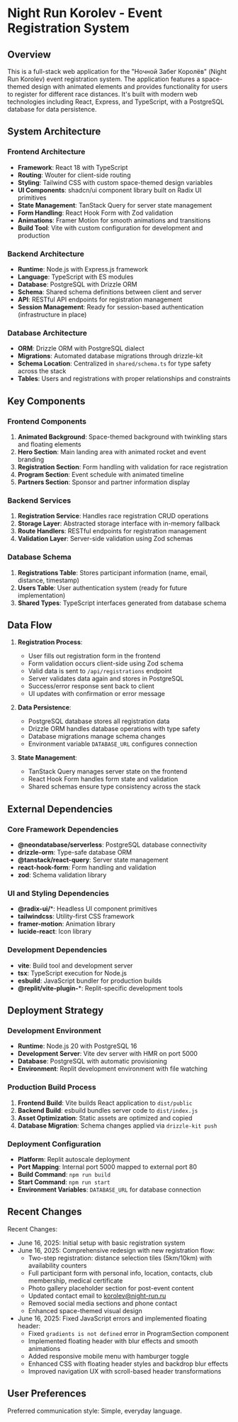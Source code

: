 # Night Run Korolev - Event Registration System

## Overview

This is a full-stack web application for the "Ночной Забег Королёв" (Night Run Korolev) event registration system. The application features a space-themed design with animated elements and provides functionality for users to register for different race distances. It's built with modern web technologies including React, Express, and TypeScript, with a PostgreSQL database for data persistence.

## System Architecture

### Frontend Architecture
- **Framework**: React 18 with TypeScript
- **Routing**: Wouter for client-side routing
- **Styling**: Tailwind CSS with custom space-themed design variables
- **UI Components**: shadcn/ui component library built on Radix UI primitives
- **State Management**: TanStack Query for server state management
- **Form Handling**: React Hook Form with Zod validation
- **Animations**: Framer Motion for smooth animations and transitions
- **Build Tool**: Vite with custom configuration for development and production

### Backend Architecture
- **Runtime**: Node.js with Express.js framework
- **Language**: TypeScript with ES modules
- **Database**: PostgreSQL with Drizzle ORM
- **Schema**: Shared schema definitions between client and server
- **API**: RESTful API endpoints for registration management
- **Session Management**: Ready for session-based authentication (infrastructure in place)

### Database Architecture
- **ORM**: Drizzle ORM with PostgreSQL dialect
- **Migrations**: Automated database migrations through drizzle-kit
- **Schema Location**: Centralized in `shared/schema.ts` for type safety across the stack
- **Tables**: Users and registrations with proper relationships and constraints

## Key Components

### Frontend Components
1. **Animated Background**: Space-themed background with twinkling stars and floating elements
2. **Hero Section**: Main landing area with animated rocket and event branding
3. **Registration Section**: Form handling with validation for race registration
4. **Program Section**: Event schedule with animated timeline
5. **Partners Section**: Sponsor and partner information display

### Backend Services
1. **Registration Service**: Handles race registration CRUD operations
2. **Storage Layer**: Abstracted storage interface with in-memory fallback
3. **Route Handlers**: RESTful endpoints for registration management
4. **Validation Layer**: Server-side validation using Zod schemas

### Database Schema
1. **Registrations Table**: Stores participant information (name, email, distance, timestamp)
2. **Users Table**: User authentication system (ready for future implementation)
3. **Shared Types**: TypeScript interfaces generated from database schema

## Data Flow

1. **Registration Process**:
   - User fills out registration form in the frontend
   - Form validation occurs client-side using Zod schema
   - Valid data is sent to `/api/registrations` endpoint
   - Server validates data again and stores in PostgreSQL
   - Success/error response sent back to client
   - UI updates with confirmation or error message

2. **Data Persistence**:
   - PostgreSQL database stores all registration data
   - Drizzle ORM handles database operations with type safety
   - Database migrations manage schema changes
   - Environment variable `DATABASE_URL` configures connection

3. **State Management**:
   - TanStack Query manages server state on the frontend
   - React Hook Form handles form state and validation
   - Shared schemas ensure type consistency across the stack

## External Dependencies

### Core Framework Dependencies
- **@neondatabase/serverless**: PostgreSQL database connectivity
- **drizzle-orm**: Type-safe database ORM
- **@tanstack/react-query**: Server state management
- **react-hook-form**: Form handling and validation
- **zod**: Schema validation library

### UI and Styling Dependencies
- **@radix-ui/***: Headless UI component primitives
- **tailwindcss**: Utility-first CSS framework
- **framer-motion**: Animation library
- **lucide-react**: Icon library

### Development Dependencies
- **vite**: Build tool and development server
- **tsx**: TypeScript execution for Node.js
- **esbuild**: JavaScript bundler for production builds
- **@replit/vite-plugin-***: Replit-specific development tools

## Deployment Strategy

### Development Environment
- **Runtime**: Node.js 20 with PostgreSQL 16
- **Development Server**: Vite dev server with HMR on port 5000
- **Database**: PostgreSQL with automatic provisioning
- **Environment**: Replit development environment with file watching

### Production Build Process
1. **Frontend Build**: Vite builds React application to `dist/public`
2. **Backend Build**: esbuild bundles server code to `dist/index.js`
3. **Asset Optimization**: Static assets are optimized and copied
4. **Database Migration**: Schema changes applied via `drizzle-kit push`

### Deployment Configuration
- **Platform**: Replit autoscale deployment
- **Port Mapping**: Internal port 5000 mapped to external port 80
- **Build Command**: `npm run build`
- **Start Command**: `npm run start`
- **Environment Variables**: `DATABASE_URL` for database connection

## Recent Changes

Recent Changes:
- June 16, 2025: Initial setup with basic registration system
- June 16, 2025: Comprehensive redesign with new registration flow:
  - Two-step registration: distance selection tiles (5km/10km) with availability counters
  - Full participant form with personal info, location, contacts, club membership, medical certificate
  - Photo gallery placeholder section for post-event content
  - Updated contact email to korolev@night-run.ru
  - Removed social media sections and phone contact
  - Enhanced space-themed visual design
- June 16, 2025: Fixed JavaScript errors and implemented floating header:
  - Fixed `gradients is not defined` error in ProgramSection component
  - Implemented floating header with blur effects and smooth animations
  - Added responsive mobile menu with hamburger toggle
  - Enhanced CSS with floating header styles and backdrop blur effects
  - Improved navigation UX with scroll-based header transformations

## User Preferences

Preferred communication style: Simple, everyday language.